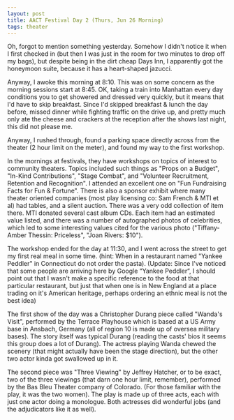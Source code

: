 ```yaml
---
layout: post
title: AACT Festival Day 2 (Thurs, Jun 26 Morning)
tags: theater
---
```

Oh, forgot to mention something yesterday. Somehow I didn't notice it when I first checked in (but then I was just in the room for two minutes to drop off my bags), but despite being in the dirt cheap Days Inn, I apparently got the honeymoon suite, because it has a heart-shaped jazucci.

Anyway, I awoke this morning at 8:10. This was on some concern as the morning sessions start at 8:45. OK, taking a train into Manhattan every day conditions you to get showered and dressed very quickly, but it means that I'd have to skip breakfast. Since I'd skipped breakfast &amp; lunch the day before, missed dinner while fighting traffic on the drive up, and pretty much only ate the cheese and crackers at the reception after the shows last night, this did not please me. 

Anyway, I rushed through, found a parking space directly across from the theater (2 hour limit on the meter), and found my way to the first workshop.

In the mornings at festivals, they have workshops on topics of interest to community theaters. Topics included such things as "Props on a Budget", "In-Kind Contributions", "Stage Combat", and "Volunteer Recruitment, Retention and Recognition".  I attended an excellent one on "Fun Fundraising Facts for Fun &amp; Fortune". There is also a sponsor exhibit where many theater oriented companies (most play licensing co: Sam French &amp; MTI et al) had tables, and a silent auction. There was a very odd collection of item there. MTI donated several cast album CDs. Each item had an estimated value listed, and there was a number of autographed photos of celebrities, which led to some interesting values cited for the various photo ("Tiffany-Amber Thessin: Priceless", "Joan Rivers: $10").

The workshop ended for the day at 11:30, and I went across the street to get my first real meal in some time. (hint: When in a restaurant named "Yankee Peddler" in Connecticut do not order the pasta).  (Update:  Since I've noticed that some people are arriving here by Google &#8220;Yankee Peddler&#8220;, I should point out that I wasn't make a specific reference to the food at that particular restaurant, but just that when one is in New England at a place trading on it's American heritage, perhaps ordering an ethnic meal is not the best idea)

The first show of the day was a Christopher Durang piece called "Wanda's Visit", performed by the Terrace Playhouse which is based at a US Army base in Ansbach, Germany (all of region 10 is made up of oversea military bases). The story itself was typical Durang (reading the casts' bios it seems this group does a lot of Durang). The actress playing Wanda chewed the scenery (that might actually have been the stage direction), but the other two actor kinda got swallowed up in it.

The second piece was "Three Viewing" by Jeffrey Hatcher, or to be exact, two of the three viewings (that darn one hour limit, remember), performed by the Bas Bleu Theater company of Colorado. (For those familiar with the play, it was the two women). The play is made up of three acts, each with just one actor doing a monologue. Both actresses did wonderful jobs (and the adjudicators like it as well).
